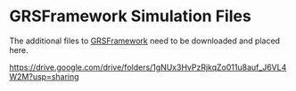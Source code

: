 # GRSFramework Simulation Files

The additional files to [GRSFramework](https://github.com/gabyx/GRSFramework)
need to be downloaded and placed here.

https://drive.google.com/drive/folders/1gNUx3HvPzRjkqZo011u8auf_J6VL4W2M?usp=sharing
